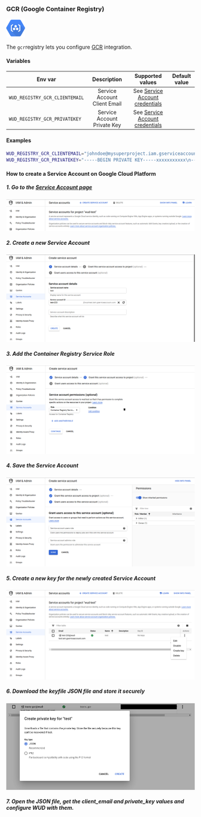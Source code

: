 ### GCR (Google Container Registry)
![logo](gcr.png)

The ```gcr```registry lets you configure [GCR](https://cloud.google.com/container-registry) integration.

#### Variables

| Env var                        | Description                   | Supported values                                                                                                    | Default value |
| ------------------------------ |:----------------------------:|:--------------------------------------------------------------------------------------------------------------------:|:-------------:| 
| `WUD_REGISTRY_GCR_CLIENTEMAIL` | Service Account Client Email | See [Service Account credentials](https://cloud.google.com/container-registry/docs/advanced-authentication#json-key) |               |
| `WUD_REGISTRY_GCR_PRIVATEKEY`  | Service Account Private Key  | See [Service Account credentials](https://cloud.google.com/container-registry/docs/advanced-authentication#json-key) |               |

#### Examples

```bash
WUD_REGISTRY_GCR_CLIENTEMAIL="johndoe@mysuperproject.iam.gserviceaccount.com"
WUD_REGISTRY_GCR_PRIVATEKEY="-----BEGIN PRIVATE KEY-----xxxxxxxxxxx\n-----END PRIVATE KEY-----\n"
```

#### How to create a Service Account on Google Cloud Platform

##### 1. Go to the&nbsp;[Service Account page](https://console.cloud.google.com/iam-admin/serviceaccounts)
![image](gcr_01.png)

##### 2. Create a new Service Account
![image](gcr_02.png)

##### 3. Add the Container Registry Service Role
![image](gcr_03.png)

##### 4. Save the Service Account 
![image](gcr_04.png)

##### 5. Create a new key for the newly created Service Account
![image](gcr_05.png)

##### 6. Download the keyfile JSON file and store it securely
![image](gcr_06.png)

##### 7. Open the JSON file, get the client_email and private_key values and configure WUD with them.

